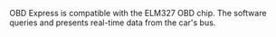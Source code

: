 OBD Express is compatible with the ELM327 OBD chip. The software queries and presents real-time data from the car's bus.